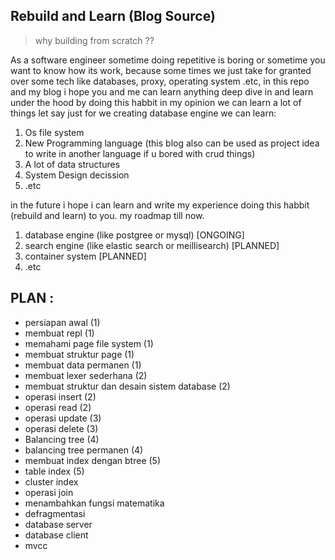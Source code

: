 ## Rebuild and Learn (Blog Source)

> why building from scratch ??

As a software engineer sometime doing repetitive is boring or sometime you want to know how its work, 
because some times we just take for granted over some tech like databases, proxy, operating system .etc, 
in this repo and my blog i hope you and me can learn anything deep dive in and learn under the hood
by doing this habbit in my opinion we can learn a lot of things let say just for we creating database engine we can learn:
1. Os file system
2. New Programming language (this blog also can be used as project idea to write in another language if u bored with crud things)
3. A lot of data structures
4. System Design decission
5. .etc

in the future i hope i can learn and write my experience doing this habbit (rebuild and learn) to you. my roadmap till now.
1. database engine (like postgree or mysql) [ONGOING]
2. search engine (like elastic search or meillisearch) [PLANNED]
3. container system [PLANNED]
4. .etc


## PLAN :

- persiapan awal (1)
- membuat repl (1)
- memahami page file system (1)
- membuat struktur page (1)
- membuat data permanen (1)
- membuat lexer sederhana (2)
- membuat struktur dan desain sistem database (2)
- operasi insert (2)
- operasi read (2)
- operasi update (3)
- operasi delete (3)
- Balancing tree (4)
- balancing tree permanen (4)
- membuat index dengan btree (5)
- table index (5)
- cluster index
- operasi join
- menambahkan fungsi matematika
- defragmentasi
- database server
- database client
- mvcc

